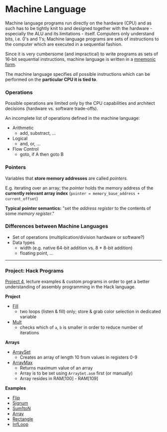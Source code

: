 # Machine Language
Machine language programs run directly on the hardware (CPU) and as such has to be tightly knit to and designed together with the hardware - especially the ALU and its limitations - itself.
Computers only understand bits, i.e. 0's and 1's; Machine language programs are sets of instructions to the computer which are executed in a sequential fashion.

Since it is very cumbersome (and impractical) to write programs as sets of 16-bit sequential instructions, machine language is written in a [mnemonic form](https://en.wikipedia.org/wiki/Assembly_language#:~:text=Assembly%20language%20uses%20a%20mnemonic,to%20form%20a%20complete%20instruction.).

The machine language specifies *all* possible instructions which can be performed on the **particular CPU it is tied to**.

### Operations
Possible operations are limited only by the CPU capabilities and architect decisions (hardware vs. software trade-offs).

An incomplete list of operations defined in the machine language:
* Arithmetic
    * add, substract, ...
* Logical
    * and, or, ...
* Flow Control
    * goto, if A then goto B

### Pointers
Variables that **store memory addresses** are called *pointers*.

E.g. iterating over an array; the *pointer* holds the memory address of the **currently relevant array index** (`pointer = memory_base_address + current_offset`)

**Typical pointer semantics:**
"set the *address register* to the contents of some *memory register*."

### Differences between Machine Languages
* Set of operations (multiplication/division hardware or software?)
* Data types
    * width (e.g. native 64-bit addition vs. 8 * 8-bit addition)
    * floating point, ...

---
### Project: Hack Programs
[Project 4](../projects/04/), lecture examples & custom programs in order to get a better understanding of assembly programming in the Hack language.

**Project**
* [Fill](../projects/04/Fill.asm)
    * two loops (listen & fill) only; store & grab color selection in dedicated variable
* [Mult](../projects/04/Mult.asm)
    * checks which of `a`, `b` is smaller in order to reduce number of iterations
    
**Arrays**
* [ArraySet](../projects/04/examples/ArraySet.asm)
    * Creates an array of length 10 from values in registers 0-9
* [ArrayMax](../projects/04/examples/ArrayMax.asm)
    * Returns maximum value of an array
    * Array is to be set using `ArraySet.asm` first (or manually)
    * Array resides in RAM[100] - RAM[109]

**Examples**
* [Flip](../projects/04/examples/Flip.asm)
* [Signum](../projects/04/examples/Signum.asm)
* [Sum1toN](../projects/04/examples/Sum1toN.asm)
* [Array](../projects/04/examples/Array.asm)
* [Rectangle](../projects/04/examples/Rectangle.asm)
* [InfLoop](../projects/04/examples/InfLoop.asm)
